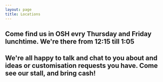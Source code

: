 ```yaml
---
layout: page
title: Locations
---
```


## Come find us in OSH evry Thursday and Friday lunchtime. We're there from 12:15 till 1:05
## We're all happy to talk and chat to you about and ideas or customisation requests you have. Come see our stall, and bring cash!
